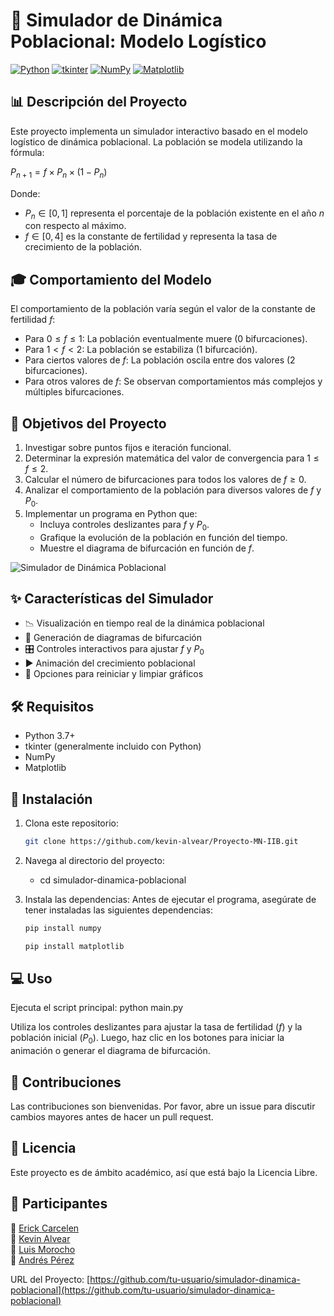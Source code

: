 # 🔬 Simulador de Dinámica Poblacional: Modelo Logístico

[![Python](https://img.shields.io/badge/Python-3.7+-blue.svg)](https://www.python.org/downloads/)
[![tkinter](https://img.shields.io/badge/tkinter-included-green.svg)](https://docs.python.org/3/library/tkinter.html)
[![NumPy](https://img.shields.io/badge/NumPy-1.19+-yellow.svg)](https://numpy.org/)
[![Matplotlib](https://img.shields.io/badge/Matplotlib-3.3+-orange.svg)](https://matplotlib.org/)

## 📊 Descripción del Proyecto

Este proyecto implementa un simulador interactivo basado en el modelo logístico de dinámica poblacional. La población se modela utilizando la fórmula:

$P_{n+1} = f \times P_n \times (1 - P_n)$

Donde:
- $P_n \in [0, 1]$ representa el porcentaje de la población existente en el año $n$ con respecto al máximo.
- $f \in [0, 4]$ es la constante de fertilidad y representa la tasa de crecimiento de la población.

## 🎓 Comportamiento del Modelo

El comportamiento de la población varía según el valor de la constante de fertilidad $f$:

- Para $0 \le f \le 1$: La población eventualmente muere (0 bifurcaciones).
- Para $1 < f < 2$: La población se estabiliza (1 bifurcación).
- Para ciertos valores de $f$: La población oscila entre dos valores (2 bifurcaciones).
- Para otros valores de $f$: Se observan comportamientos más complejos y múltiples bifurcaciones.

## 🎯 Objetivos del Proyecto

1. Investigar sobre puntos fijos e iteración funcional.
2. Determinar la expresión matemática del valor de convergencia para $1 \le f \le 2$.
3. Calcular el número de bifurcaciones para todos los valores de $f \ge 0$.
4. Analizar el comportamiento de la población para diversos valores de $f$ y $P_0$.
5. Implementar un programa en Python que:
   - Incluya controles deslizantes para $f$ y $P_0$.
   - Grafique la evolución de la población en función del tiempo.
   - Muestre el diagrama de bifurcación en función de $f$.

![Simulador de Dinámica Poblacional](assets/poblacion.gif)

## ✨ Características del Simulador

- 📉 Visualización en tiempo real de la dinámica poblacional
- 🔀 Generación de diagramas de bifurcación
- 🎛️ Controles interactivos para ajustar $f$ y $P_0$
- ▶️ Animación del crecimiento poblacional
- 🔄 Opciones para reiniciar y limpiar gráficos

## 🛠️ Requisitos

- Python 3.7+
- tkinter (generalmente incluido con Python)
- NumPy
- Matplotlib

## 🚀 Instalación

1. Clona este repositorio:
   ```bash
   git clone https://github.com/kevin-alvear/Proyecto-MN-IIB.git

2. Navega al directorio del proyecto:
   - cd simulador-dinamica-poblacional

3. Instala las dependencias:
   Antes de ejecutar el programa, asegúrate de tener instaladas las siguientes dependencias:
   ```bash
   pip install numpy
   ```
   ```bash
   pip install matplotlib
   ```

## 💻 Uso

Ejecuta el script principal:
python main.py

Utiliza los controles deslizantes para ajustar la tasa de fertilidad ($f$) y la población inicial ($P_0$). Luego, haz clic en los botones para iniciar la animación o generar el diagrama de bifurcación.

## 🤝 Contribuciones

Las contribuciones son bienvenidas. Por favor, abre un issue para discutir cambios mayores antes de hacer un pull request.

## 📄 Licencia

Este proyecto es de ámbito académico, así que está bajo la Licencia Libre.

## 👥 Participantes

👤 [Erick Carcelen](https://twitter.com/tu_twitter)  
👤 [Kevin Alvear](https://github.com/kevin-alvear)    
👤 [Luis Morocho](https://twitter.com/tu_twitter)   
👤 [Andrés Pérez](https://twitter.com/tu_twitter)

URL del Proyecto: [https://github.com/tu-usuario/simulador-dinamica-poblacional](https://github.com/tu-usuario/simulador-dinamica-poblacional)